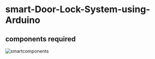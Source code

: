 # smart-Door-Lock-System-using-Arduino
## components required
![smartcomponents](https://github.com/malli13193/smart-Door-Lock-System-using-Arduino/assets/115869610/84bf4b4b-2e5a-4b23-85fb-2858f56832fc)
